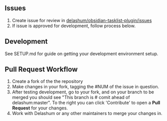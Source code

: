 ## Issues
1. Create issue for review in [delashum/obsidian-tasklist-plugin/issues](https://github.com/delashum/obsidian-tasklist-plugin/issues)
2. If issue is approved for development, follow process below.

## Development
See SETUP.md for guide on getting your development environment setup.


## Pull Request Workflow
1. Create a fork of the the repository
2. Make changes in your fork, tagging the #NUM of the issue in question.
3. After testing development, go to your fork, and on your branch to be merged you should see "This branch is # comit ahead of delashum:master". To the right you can click 'Contribute' to open a **Pull Request** for your changes.
4. Work with Delashum or any other maintainers to merge your changes in.
